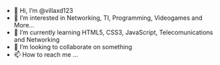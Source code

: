 - 👋 Hi, I’m @villaxd123
- 👀 I’m interested in Networking, TI, Programming, Videogames and More...
- 🌱 I’m currently learning HTML5, CSS3, JavaScript, Telecomunications and Networking
- 💞️ I’m looking to collaborate on something
- 📫 How to reach me ...

<!---
villaxd123/villaxd123 is a ✨ special ✨ repository because its `README.md` (this file) appears on your GitHub profile.
You can click the Preview link to take a look at your changes.
--->
